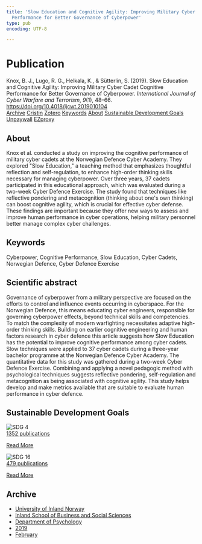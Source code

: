 ```yaml
---
title: 'Slow Education and Cognitive Agility: Improving Military Cyber Cadet Cognitive
  Performance for Better Governance of Cyberpower'
type: pub
encoding: UTF-8

---
```

<h1>Publication</h1>
<article id="csl-bib-container-VV56RSHQ" class="csl-bib-container">
  <div class="csl-bib-body"> <div class="csl-entry">Knox, B. J., Lugo, R. G., Helkala, K., &#38; Sütterlin, S. (2019). Slow Education and Cognitive Agility: Improving Military Cyber Cadet Cognitive Performance for Better Governance of Cyberpower. <i>International Journal of Cyber Warfare and Terrorism</i>, <i>9</i>(1), 48–66. <a href="https://doi.org/10.4018/ijcwt.2019010104">https://doi.org/10.4018/ijcwt.2019010104</a></div> </div>
  <div class="csl-bib-buttons">
    <a href="#taxonomy-article-VV56RSHQ" alt="archive" class="csl-bib-button">Archive</a>
    <a href="https://app.cristin.no/results/show.jsf?id=1677309" alt="Cristin" class="csl-bib-button">Cristin</a>
    <a href="http://zotero.org/groups/5881554/items/VV56RSHQ" alt="Zotero" class="csl-bib-button">Zotero</a>
    <a href="#keywords-article-VV56RSHQ" alt="keywords" class="csl-bib-button">Keywords</a>
    <a href="#about-article-VV56RSHQ" alt="about_pub" class="csl-bib-button">About</a>
    <a href="#sdg-article-VV56RSHQ" alt="sdg" class="csl-bib-button">Sustainable Development Goals</a>
    <a href="https://doi.org/10.4018/ijcwt.2019010104" alt="Unpaywall" class="csl-bib-button">Unpaywall</a>
    <a href="https://doi.org/10.4018/ijcwt.2019010104" alt="EZproxy" class="csl-bib-button">EZproxy</a>
  </div>
  <div id="csl-bib-meta-container-VV56RSHQ"></div>
</article>
<div id="csl-bib-meta-VV56RSHQ" class="csl-bib-meta">
  <article id="about-article-VV56RSHQ" class="about_pub-article">
    <h1>About</h1>
    Knox et al. conducted a study on improving the cognitive performance of military cyber cadets at the Norwegian Defence Cyber Academy. They explored "Slow Education," a teaching method that emphasizes thoughtful reflection and self-regulation, to enhance high-order thinking skills necessary for managing cyberpower. Over three years, 37 cadets participated in this educational approach, which was evaluated during a two-week Cyber Defence Exercise. The study found that techniques like reflective pondering and metacognition (thinking about one's own thinking) can boost cognitive agility, which is crucial for effective cyber defense. These findings are important because they offer new ways to assess and improve human performance in cyber operations, helping military personnel better manage complex cyber challenges.
  </article>
  <article id="keywords-article-VV56RSHQ" class="keywords-article">
    <h1>Keywords</h1>
    Cyberpower, Cognitive Performance, Slow Education, Cyber Cadets, Norwegian Defence, Cyber Defence Exercise
  </article>
  <article id="abstract-article-VV56RSHQ" class="abstract-article">
    <h1>Scientific abstract</h1>
    Governance of cyberpower from a military perspective are focused on the efforts to control and influence events occurring in cyberspace. For the Norwegian Defence, this means educating cyber engineers, responsible for governing cyberpower effects, beyond technical skills and competencies. To match the complexity of modern warfighting necessitates adaptive high-order thinking skills. Building on earlier cognitive engineering and human factors research in cyber defence this article suggests how Slow Education has the potential to improve cognitive performance among cyber cadets. Slow techniques were applied to 37 cyber cadets during a three-year bachelor programme at the Norwegian Defence Cyber Academy. The quantitative data for this study was gathered during a two-week Cyber Defence Exercise. Combining and applying a novel pedagogic method with psychological techniques suggests reflective pondering, self-regulation and metacognition as being associated with cognitive agility. This study helps develop and make metrics available that are suitable to evaluate human performance in cyber defence.
  </article>
  <article id="sdg-article-VV56RSHQ" class="sdg-article">
    <h1>Sustainable Development Goals</h1>
    <div class="sdg-container"><div id="sdg4" class="sdg">
        <img src="{{< params subfolder >}}images/sdg/sdg04_en.png" class="image" alt="SDG 4">
        <div class="sdg-overlay">
          <a href="{{< params subfolder >}}en/archive/?sdg=4#archive" class="sdg-publication-count"><span>1352</span> publications</a>
          <p><a href="https://sdgs.un.org/goals/goal4" class="sdg-read-more">Read More</a></p>
        </div>
      </div> <div id="sdg16" class="sdg">
        <img src="{{< params subfolder >}}images/sdg/sdg16_en.png" class="image" alt="SDG 16">
        <div class="sdg-overlay">
          <a href="{{< params subfolder >}}en/archive/?sdg=16#archive" class="sdg-publication-count"><span>479</span> publications</a>
          <p><a href="https://sdgs.un.org/goals/goal16" class="sdg-read-more">Read More</a></p>
        </div>
      </div></div>
  </article>
  <article id="taxonomy-article-VV56RSHQ" class="taxonomy-article">
    <h1>Archive</h1>
    <ul>
      <li><a href="{{< params subfolder >}}en/archive/?key=3DCRN523">University of Inland Norway</a></li>
      <li><a href="{{< params subfolder >}}en/archive/?key=DU8Q9LN9">Inland School of Business and Social Sciences</a></li>
      <li><a href="{{< params subfolder >}}en/archive/?key=KTD9NXA8">Department of Psychology</a></li>
      <li><a href="{{< params subfolder >}}en/archive/?key=37B43Z6Y">2019</a></li>
      <li><a href="{{< params subfolder >}}en/archive/?key=BE7BKQU4">February</a></li>
    </ul>
  </article>
</div>
